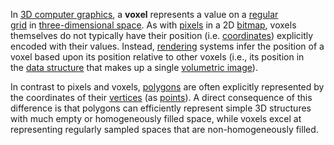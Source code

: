 In [3D computer graphics](https://en.wikipedia.org/wiki/3D_computer_graphics "3D computer graphics"), a **voxel** represents a value on a [regular grid](https://en.wikipedia.org/wiki/Regular_grid "Regular grid") in [three-dimensional space](https://en.wikipedia.org/wiki/Three-dimensional_space "Three-dimensional space"). As with [pixels](https://en.wikipedia.org/wiki/Pixel "Pixel") in a 2D [bitmap](https://en.wikipedia.org/wiki/Bitmap "Bitmap"), voxels themselves do not typically have their position (i.e. [coordinates](https://en.wikipedia.org/wiki/Coordinate "Coordinate")) explicitly encoded with their values. Instead, [rendering](https://en.wikipedia.org/wiki/Rendering_(computer_graphics) "Rendering (computer graphics)") systems infer the position of a voxel based upon its position relative to other voxels (i.e., its position in the [data structure](https://en.wikipedia.org/wiki/Data_structure "Data structure") that makes up a single [volumetric image](https://en.wikipedia.org/wiki/Volumetric_display "Volumetric display")).

In contrast to pixels and voxels, [polygons](https://en.wikipedia.org/wiki/Polygon_(computer_graphics) "Polygon (computer graphics)") are often explicitly represented by the coordinates of their [vertices](https://en.wikipedia.org/wiki/Vertex_(geometry) "Vertex (geometry)") (as [points](https://en.wikipedia.org/wiki/Point_(geometry) "Point (geometry)")). A direct consequence of this difference is that polygons can efficiently represent simple 3D structures with much empty or homogeneously filled space, while voxels excel at representing regularly sampled spaces that are non-homogeneously filled.